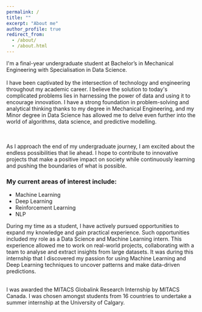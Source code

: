 ```yaml
---
permalink: /
title: ""
excerpt: "About me"
author_profile: true
redirect_from: 
  - /about/
  - /about.html
---
```

<div>
I'm a final-year undergraduate student at Bachelor’s in Mechanical Engineering with Specialisation in Data Science.
<br/><br/>
I have been captivated by the intersection of technology and engineering throughout my academic career. I believe the solution to today's complicated problems lies in harnessing the power of data and using it to encourage innovation. I have a strong foundation in problem-solving and analytical thinking thanks to my degree in Mechanical Engineering, and my Minor degree in Data Science has allowed me to delve even further into the world of algorithms, data science, and predictive modelling.

<br/><br/>
As I approach the end of my undergraduate journey, I am excited about the endless possibilities that lie ahead. I hope to contribute to innovative projects that make a positive impact on society while continuously learning and pushing the boundaries of what is possible.





### My current areas of interest include:
- Machine Learning
- Deep Learning
- Reinforcement Learning
- NLP

During my time as a student, I have actively pursued opportunities to expand my knowledge and gain practical experience. Such opportunities included my role as a Data Science and Machine Learning intern. This experience allowed me to work on real-world projects, collaborating with a team to analyse and extract insights from large datasets. It was during this internship that I discovered my passion for using Machine Learning and Deep Learning techniques to uncover patterns and make data-driven predictions.
<br/><br/>

I was awarded the MITACS Globalink Research Internship by MITACS Canada. I was chosen amongst students from 16 countries to undertake a summer internship at the University of Calgary.

</div>